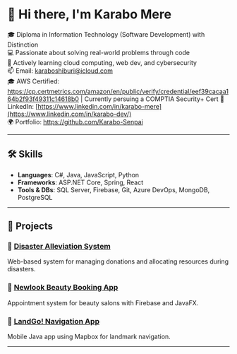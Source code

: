 # 👋 Hi there, I'm Karabo Mere

🎓 Diploma in Information Technology (Software Development) with Distinction  
💻 Passionate about solving real-world problems through code  
🌱 Actively learning cloud computing, web dev, and cybersecurity  
📫 Email: karaboshiburi@icloud.com  
🎓 AWS Certified: https://cp.certmetrics.com/amazon/en/public/verify/credential/eef39cacaa164b2f93f49311c14618b0 | Currently persuing a COMPTIA Security+ Cert
🔗 LinkedIn: [https://www.linkedin.com/in/karabo-mere](https://www.linkedin.com/in/karabo-dev/)  
🌍 Portfolio: https://github.com/Karabo-Senpai

---

## 🛠️ Skills
- **Languages**: C#, Java, JavaScript, Python  
- **Frameworks**: ASP.NET Core, Spring, React   
- **Tools & DBs**: SQL Server, Firebase, Git, Azure DevOps, MongoDB, PostgreSQL

---

## 💼 Projects

### 📌 [Disaster Alleviation System](https://github.com/Karabo-Senpai/DisasterAlleviation)
Web-based system for managing donations and allocating resources during disasters.

### 📌 [Newlook Beauty Booking App](https://github.com/Karabo-Senpai/NewLookBooking)
Appointment system for beauty salons with Firebase and JavaFX.

### 📌 [LandGo! Navigation App](https://github.com/Karabo-Senpai/LandGo)
Mobile Java app using Mapbox for landmark navigation.

---

